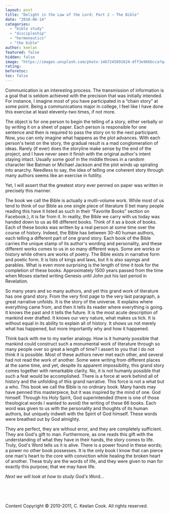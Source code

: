```yaml
---
layout: post
title: "Delight in the Law of the Lord: Part 2 – The Bible"
date: "2010-06-14"
categories: 
  - "bible study"
  - "discipleship"
  - "hermeneutics"
  - "the bible"
author: keelan
featured: false
hidden: false
image: "https://images.unsplash.com/photo-1467245891624-dff3e966bcca?q=80&w=2070&auto=format&fit=crop&ixlib=rb-4.0.3&ixid=M3wxMjA3fDB8MHxwaG90by1wYWdlfHx8fGVufDB8fHx8fA%3D%3D"
rating:
beforetoc:
toc: false
---
```


Communication is an interesting process. The transmission of information is a goal that is seldom achieved with the precision that was initially intended. For instance, I imagine most of you have participated in a “chain story” at some point. Being a communications major in college, I feel like I have done this exercise at least eleventy-two times, if not more.

The object is for one person to begin the telling of a story, either verbally or by writing it on a sheet of paper. Each person is responsible for one sentence and then is required to pass the story on to the next participant. Now, you can only imagine what happens as the plot advances. With each person's twist on the story, the gradual result is a mad conglomeration of ideas. Rarely (if ever) does the storyline make sense by the end of the project, and I have never seen it finish with the original author's intent staying intact. Usually some goof in the middle throws in a random character like Batman or Michael Jackson and the plot winds up spiraling into anarchy. Needless to say, the idea of telling one coherent story through many authors seems like an exercise in futility.

Yet, I will assert that the greatest story ever penned on paper was written in precisely this manner.

The book we call the Bible is actually a mutli-volume work. While most of us tend to think of our Bible as one single piece of literature (I bet many people reading this have it listed as such in their “Favorite Books” section on Facebook.), it is far from it. In reality, the Bible we carry with us today was handed down to us as 66 different books. Think of it as a book of books. Each of these books was written by a real person at some time over the course of history. Indeed, the Bible has between 30-40 human authors, each telling a different part of one grand story. Each book of the Bible carries the unique stamp of its author's wording and personality, and these different works comes to us in so many different ways. Some are works or history while others are works of poetry. The Bible exists in narrative form and poetic form. It is lists of kings and laws, but it is also sayings and parables. What is even more surprising is the length of time it took for the completion of these books. Approximately 1500 years passed from the time when Moses started writing Genesis until John put his last period in Revelation.

So many years and so many authors, and yet this grand work of literature has one grand story. From the very first page to the very last paragraph, a great narrative unfolds. It is the story of the universe. It explains where everything came from, and then it tells its reader where everything is going. It knows the past and it tells the future. It is the most acute description of mankind ever drafted. It knows our very nature, what makes us tick. It is without equal in its ability to explain all of history. It shows us not merely what has happened, but more importantly why and how it happened.

Think back with me to my earlier analogy. How is it humanly possible that mankind could construct such a monumental work of literature through so many people over so great a length of time? I assert to you that I do not think it is possible. Most of these authors never met each other, and several had not read the work of another. Some were writing from different places at the same time, and yet, despite its apparent impossibility, this grand story comes together with remarkable clarity. No, it is not humanly possible that such a feat would be accomplished. There is a force at work behind all of history and the unfolding of this grand narrative. This force is not a what but a who. This book we call the Bible is no ordinary book. Many hands may have penned this masterpiece, but it was inspired by the mind of one. God himself. Through his Holy Spirit, God superintended (there is one of those theological words I wanted to avoid) the writing of these 66 books. Each word was given to us with the personality and thoughts of its human authors, but uniquely indwelt with the Spirit of God himself. These words were breathed out by God almighty.

They are perfect, they are without error, and they are completely sufficient. They are God's gift to man. Furthermore, as one reads this gift with the understanding of what they have in their hands, the story comes to life. Truly, God's Word tells us it is alive. There is a power found in these words; a power no other book possesses. It is the only book I know that can pierce one man's heart to the core with conviction while healing the broken heart of another. These truly are the words of life, and they were given to man for exactly this purpose; that we may have life.

_Next we will look at how to study God's Word..._

 

 

Content Copyright © 2010-2011, C. Keelan Cook. All rights reserved.
